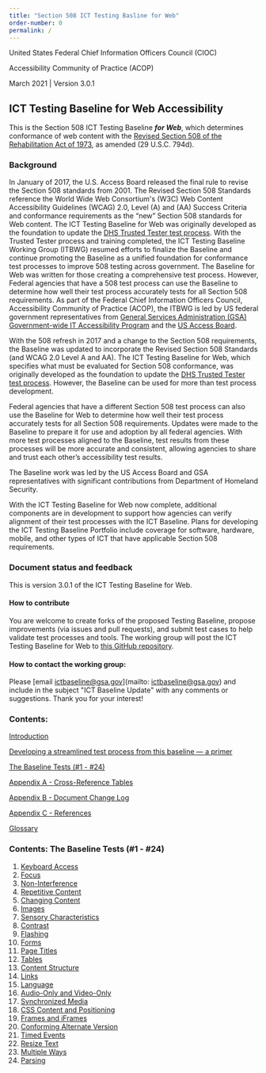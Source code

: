 ```yaml
---
title: "Section 508 ICT Testing Basline for Web"
order-number: 0
permalink: /
---
```


United States Federal Chief Information Officers Council (CIOC)

Accessibility Community of Practice (ACOP)

March 2021 | Version 3.0.1

## ICT Testing Baseline for Web Accessibility


This is the Section 508 ICT Testing Baseline ***for Web***, which determines conformance of web content with the [Revised Section 508 of the Rehabilitation Act of 1973](https://www.access-board.gov/guidelines-and-standards/communications-and-it/about-the-ict-refresh/final-rule/text-of-the-standards-and-guidelines), as amended (29 U.S.C. 794d).

### Background
In January of 2017, the U.S. Access Board released the final rule to revise the Section 508 standards from 2001.  The Revised Section 508 Standards reference the World Wide Web Consortium's (W3C) Web Content Accessibility Guidelines (WCAG) 2.0, Level (A) and (AA) Success Criteria and conformance requirements as the “new” Section 508 standards for Web content.  The ICT Testing Baseline for Web was originally developed as the foundation to update the [DHS Trusted Tester test process](https://section508.gov/test/trusted-tester). With the Trusted Tester process and training completed, the ICT Testing Baseline Working Group (ITBWG) resumed efforts to finalize the Baseline and continue promoting the Baseline as a unified foundation for conformance test processes to improve 508 testing across government. The Baseline for Web was written for those creating a comprehensive test process. However, Federal agencies that have a 508 test process can use the Baseline to determine how well their test process accurately tests for all Section 508 requirements. As part of the Federal Chief Information Officers Council, Accessibility Community of Practice (ACOP), the ITBWG is led by US federal government representatives from [General Services Administration (GSA) Government-wide IT Accessibility Program](https://www.section508.gov/) and the [US Access Board](https://www.access-board.gov/).

With the 508 refresh in 2017 and a change to the Section 508 requirements, the Baseline was updated to incorporate the Revised Section 508 Standards (and WCAG 2.0 Level A and AA). The ICT Testing Baseline for Web, which specifies what must be evaluated for Section 508 conformance, was originally developed as the foundation to update the [DHS Trusted Tester test process](https://section508.gov/test/trusted-tester). However, the Baseline can be used for more than test process development.

Federal agencies that have a different Section 508 test process can also use the Baseline for Web to determine how well their test process accurately tests for all Section 508 requirements. Updates were made to the Baseline to prepare it for use and adoption by all federal agencies. With more test processes aligned to the Baseline, test results from these processes will be more accurate and consistent, allowing agencies to share and trust each other’s accessibility test results.

The Baseline work was led by the US Access Board and GSA representatives with significant contributions from Department of Homeland Security.

With the ICT Testing Baseline for Web now complete, additional components are in development to support how agencies can verify alignment of their test processes with the ICT Baseline. Plans for developing the ICT Testing Baseline Portfolio include coverage for software, hardware, mobile, and other types of ICT that have applicable Section 508 requirements.


### Document status and feedback
This is version 3.0.1 of the ICT Testing Baseline for Web.

#### How to contribute
You are welcome to create forks of the proposed Testing Baseline, propose improvements (via issues and pull requests), and submit test cases to help validate test processes and tools. The working group will post the ICT Testing Baseline for Web to [this GitHub repository](https://github.com/Section508Coordinators/ICTTestingBaseline/).  

#### How to contact the working group:
Please [email ictbaseline@gsa.gov](mailto: ictbaseline@gsa.gov) and include in the subject "ICT Baseline Update" with any comments or suggestions. Thank you for your interest!

### Contents:
[Introduction](introduction)

[Developing a streamlined test process from this baseline — a primer](introduction/#developing-a-streamlined-test-process-from-this-baseline--a-primer)

[The Baseline Tests (\#1 - \#24)](#contents-the-baseline-tests-1---24)

[Appendix A - Cross-Reference Tables](AppendixA)

[Appendix B - Document Change Log](ChangeLog3)

[Appendix C - References](references)

[Glossary](glossary)

### Contents: The Baseline Tests (\#1 - \#24)
1. [Keyboard Access](01Keyboard)
2. [Focus](02FocusVisible)
3. [Non-Interference](03Noninterference)
4. [Repetitive Content](04RepetitiveContent)
5. [Changing Content](05Changing)
6. [Images](06Images)
7. [Sensory Characteristics](07Sensory)
8. [Contrast](08Contrast)
9. [Flashing](09Flashing)
10. [Forms](10Forms)
11. [Page Titles](11PageTitles)
12. [Tables](12DataTables)
13. [Content Structure](13Structure)
14. [Links](14Links)
15. [Language](15Language)
16. [Audio-Only and Video-Only](16AudioVideo)
17. [Synchronized Media](17SyncMedia)
18. [CSS Content and Positioning](18Stylesheet)
19. [Frames and iFrames](19Frames)
20. [Conforming Alternate Version](20AlternateVersions)
21. [Timed Events](21TimedEvents)
22. [Resize Text](22Resize)
23. [Multiple Ways](23MultipleWays)
24. [Parsing](24Parsing)

